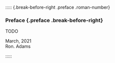 ::::: {.break-before-right .preface .roman-number}

### Preface {.preface .break-before-right}

TODO

March, 2021\
Ron. Adams

:::::
